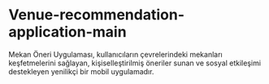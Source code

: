 # Venue-recommendation-application-main
Mekan Öneri Uygulaması, kullanıcıların çevrelerindeki mekanları keşfetmelerini sağlayan, kişiselleştirilmiş öneriler sunan ve sosyal etkileşimi destekleyen yenilikçi bir mobil uygulamadır.
